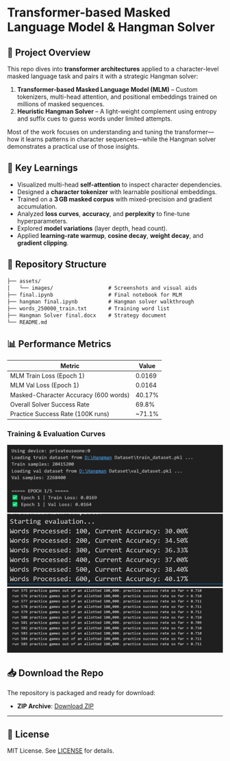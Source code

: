 # Transformer-based Masked Language Model & Hangman Solver

## 🚀 Project Overview

This repo dives into **transformer architectures** applied to a character-level masked language task and pairs it with a strategic Hangman solver:

1. **Transformer-based Masked Language Model (MLM)** – Custom tokenizers, multi-head attention, and positional embeddings trained on millions of masked sequences.
2. **Heuristic Hangman Solver** – A light-weight complement using entropy and suffix cues to guess words under limited attempts.

Most of the work focuses on understanding and tuning the transformer—how it learns patterns in character sequences—while the Hangman solver demonstrates a practical use of those insights.

## 🧠 Key Learnings

- Visualized multi-head **self-attention** to inspect character dependencies.
- Designed a **character tokenizer** with learnable positional embeddings.
- Trained on a **3 GB masked corpus** with mixed-precision and gradient accumulation.
- Analyzed **loss curves**, **accuracy**, and **perplexity** to fine-tune hyperparameters.
- Explored **model variations** (layer depth, head count).
- Applied **learning-rate warmup**, **cosine decay**, **weight decay**, and **gradient clipping**.

## 📂 Repository Structure

```
├── assets/
│   └── images/                  # Screenshots and visual aids
├── final.ipynb                  # Final notebook for MLM
├── hangman final.ipynb          # Hangman solver walkthrough
├── words_250000_train.txt       # Training word list
├── Hangman Solver final.docx    # Strategy document
└── README.md
```

## 📊 Performance Metrics

| Metric                                | Value   |
| ------------------------------------- | ------- |
| MLM Train Loss (Epoch 1)              | 0.0169  |
| MLM Val Loss (Epoch 1)                | 0.0164  |
| Masked-Character Accuracy (600 words) | 40.17%  |
| Overall Solver Success Rate           | 69.8%   |
| Practice Success Rate (100K runs)     | ~71.1%  |

### Training & Evaluation Curves

<div align="center">
  <img src="assets/images/Screenshot 2025-03-18 062644.png" alt="Train vs Val Loss" width="600"/>
</div>

<div align="center">
  <img src="assets/images/Screenshot 2025-03-17 122909.png" alt="Accuracy Progression" width="600"/>
</div>

<div align="center">
  <img src="assets/images/Screenshot 2025-03-18 105609.png" alt="Practice Success Rate" width="600"/>
</div>

## 📥 Download the Repo

The repository is packaged and ready for download:

- **ZIP Archive**: [Download ZIP](sandbox:/mnt/data/hangman-transformers.zip)

---

## 📄 License

MIT License. See [LICENSE](LICENSE) for details.
